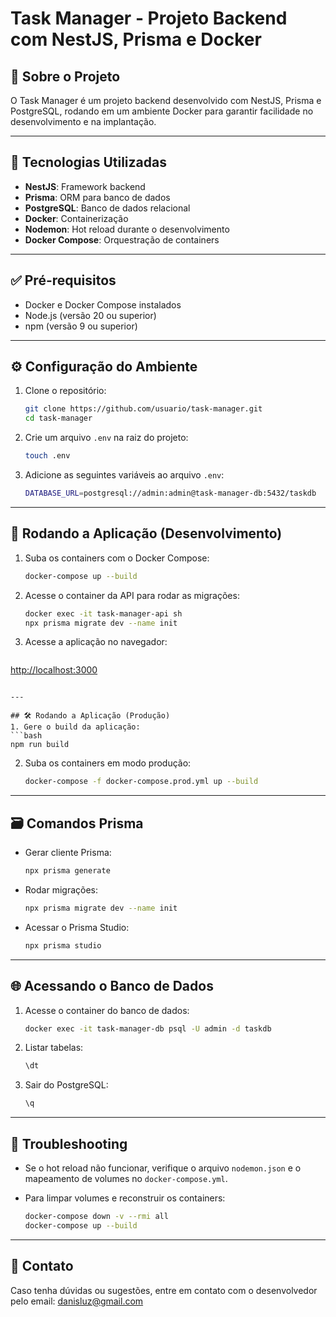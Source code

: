 # Task Manager - Projeto Backend com NestJS, Prisma e Docker

## 📖 Sobre o Projeto

O Task Manager é um projeto backend desenvolvido com NestJS, Prisma e PostgreSQL, rodando em um ambiente Docker para garantir facilidade no desenvolvimento e na implantação.

---

## 🚀 Tecnologias Utilizadas

* **NestJS**: Framework backend
* **Prisma**: ORM para banco de dados
* **PostgreSQL**: Banco de dados relacional
* **Docker**: Containerização
* **Nodemon**: Hot reload durante o desenvolvimento
* **Docker Compose**: Orquestração de containers

---

## ✅ Pré-requisitos

* Docker e Docker Compose instalados
* Node.js (versão 20 ou superior)
* npm (versão 9 ou superior)

---

## ⚙️ Configuração do Ambiente

1. Clone o repositório:

   ```bash
   git clone https://github.com/usuario/task-manager.git
   cd task-manager
   ```

2. Crie um arquivo `.env` na raiz do projeto:

   ```bash
   touch .env
   ```

3. Adicione as seguintes variáveis ao arquivo `.env`:

   ```bash
   DATABASE_URL=postgresql://admin:admin@task-manager-db:5432/taskdb
   ```

---

## 🐋 Rodando a Aplicação (Desenvolvimento)

1. Suba os containers com o Docker Compose:

   ```bash
   docker-compose up --build
   ```

2. Acesse o container da API para rodar as migrações:

   ```bash
   docker exec -it task-manager-api sh
   npx prisma migrate dev --name init
   ```

3. Acesse a aplicação no navegador:

   ```
   ```

[http://localhost:3000](http://localhost:3000)

````

---

## 🛠️ Rodando a Aplicação (Produção)
1. Gere o build da aplicação:
```bash
npm run build
````

2. Suba os containers em modo produção:

   ```bash
   docker-compose -f docker-compose.prod.yml up --build
   ```

---

## 🗃️ Comandos Prisma

* Gerar cliente Prisma:

  ```bash
  npx prisma generate
  ```
* Rodar migrações:

  ```bash
  npx prisma migrate dev --name init
  ```
* Acessar o Prisma Studio:

  ```bash
  npx prisma studio
  ```

---

## 🌐 Acessando o Banco de Dados

1. Acesse o container do banco de dados:

   ```bash
   docker exec -it task-manager-db psql -U admin -d taskdb
   ```
2. Listar tabelas:

   ```sql
   \dt
   ```
3. Sair do PostgreSQL:

   ```sql
   \q
   ```

---

## 🔧 Troubleshooting

* Se o hot reload não funcionar, verifique o arquivo `nodemon.json` e o mapeamento de volumes no `docker-compose.yml`.
* Para limpar volumes e reconstruir os containers:

  ```bash
  docker-compose down -v --rmi all
  docker-compose up --build
  ```

---

## 📝 Contato

Caso tenha dúvidas ou sugestões, entre em contato com o desenvolvedor pelo email: [danisluz@gmail.com](mailto:danisluz@gmail.com)
